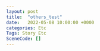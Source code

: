 ```yaml
---
layout: post
title:  "others_test"
date:   2022-05-08 10:00:00 +0000
categories: Etc
Tags: Story Etc
SceneCode: []
---
```

